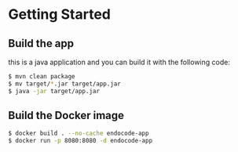 # Getting Started

## Build the app

this is a java application and you can build it with the following code:

```bash
$ mvn clean package
$ mv target/*.jar target/app.jar
$ java -jar target/app.jar
```

## Build the Docker image

```bash
$ docker build . --no-cache endocode-app 
$ docker run -p 8080:8080 -d endocode-app 
```


